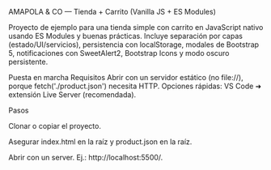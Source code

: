 AMAPOLA & CO — Tienda + Carrito (Vanilla JS + ES Modules)

Proyecto de ejemplo para una tienda simple con carrito en JavaScript nativo usando ES Modules y buenas prácticas. Incluye separación por capas (estado/UI/servicios), persistencia con localStorage, modales de Bootstrap 5, notificaciones con SweetAlert2, Bootstrap Icons y modo oscuro persistente.

Puesta en marcha
Requisitos
Abrir con un servidor estático (no file://), porque fetch('./product.json') necesita HTTP.
Opciones rápidas:
    VS Code ➜ extensión Live Server (recomendada).


Pasos

Clonar o copiar el proyecto.

Asegurar index.html en la raíz y product.json en la raíz.

Abrir con un server. Ej.: http://localhost:5500/.